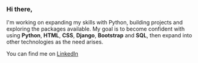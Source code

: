 ### Hi there,

I'm working on expanding my skills with Python, building projects and exploring the packages available.
My goal is to become confident with using **Python**, **HTML**, **CSS**, **Django**,  **Bootstrap** and **SQL**, then expand into other technologies as the need arises.

You can find me on [LinkedIn](https://www.linkedin.com/in/lauracallaghan/)

